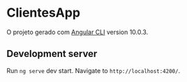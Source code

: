 # ClientesApp

O projeto  gerado com [Angular CLI](https://github.com/angular/angular-cli) version 10.0.3.

## Development server

Run `ng serve` dev start. Navigate to `http://localhost:4200/`.

